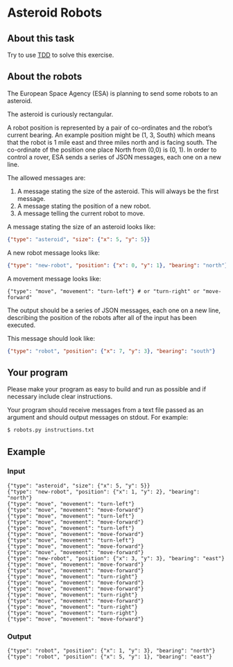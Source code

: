 # Asteroid Robots

## About this task

Try to use [TDD](https://en.wikipedia.org/wiki/Test-driven_development) to solve this exercise.

## About the robots

The European Space Agency (ESA) is planning to send some robots to an
asteroid.

The asteroid is curiously rectangular.

A robot position is represented by a pair of co-ordinates and the robot’s current bearing.
An example position might be (1, 3, South) which means that the robot is 1 mile east and three miles north and is facing south.
The co-ordinate of the position one place North from (0,0) is (0, 1).
In order to control a rover, ESA sends a series of JSON messages, each one on a new line.

The allowed messages are:

1. A message stating the size of the asteroid. This will always be the first message.
2. A message stating the position of a new robot.
3. A message telling the current robot to move.

A message stating the size of an asteroid looks like:

```json
{"type": "asteroid", "size": {"x": 5, "y": 5}}
```

A new robot message looks like:

```json
{"type": "new-robot", "position": {"x": 0, "y": 1}, "bearing": "north"}
```

A movement message looks like:

```
{"type": "move", "movement": "turn-left"} # or "turn-right" or "move-forward"
```

The output should be a series of JSON messages, each one on a new line, describing the position of the robots after all of the input has been executed.

This message should look like:

```json
{"type": "robot", "position": {"x": 7, "y": 3}, "bearing": "south"}
```

## Your program

Please make your program as easy to build and run as possible and if necessary
include clear instructions.

Your program should receive messages from a text file passed as an argument
and should output messages on stdout. For example:

```sh
$ robots.py instructions.txt
```

## Example

### Input

```
{"type": "asteroid", "size": {"x": 5, "y": 5}}
{"type": "new-robot", "position": {"x": 1, "y": 2}, "bearing": "north"}
{"type": "move", "movement": "turn-left"}
{"type": "move", "movement": "move-forward"}
{"type": "move", "movement": "turn-left"}
{"type": "move", "movement": "move-forward"}
{"type": "move", "movement": "turn-left"}
{"type": "move", "movement": "move-forward"}
{"type": "move", "movement": "turn-left"}
{"type": "move", "movement": "move-forward"}
{"type": "move", "movement": "move-forward"}
{"type": "new-robot", "position": {"x": 3, "y": 3}, "bearing": "east"}
{"type": "move", "movement": "move-forward"}
{"type": "move", "movement": "move-forward"}
{"type": "move", "movement": "turn-right"}
{"type": "move", "movement": "move-forward"}
{"type": "move", "movement": "move-forward"}
{"type": "move", "movement": "turn-right"}
{"type": "move", "movement": "move-forward"}
{"type": "move", "movement": "turn-right"}
{"type": "move", "movement": "turn-right"}
{"type": "move", "movement": "move-forward"}
```

### Output

```
{"type": "robot", "position": {"x": 1, "y": 3}, "bearing": "north"}
{"type": "robot", "position": {"x": 5, "y": 1}, "bearing": "east"}
```
